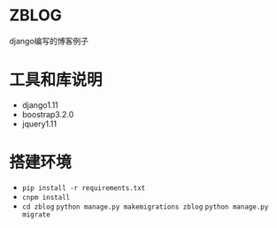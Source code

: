 # ZBLOG
django编写的博客例子

# 工具和库说明
* django1.11
* boostrap3.2.0
* jquery1.11

# 搭建环境
* `pip install -r requirements.txt`
* `cnpm install`
* `cd zblog` `python manage.py makemigrations zblog` `python manage.py migrate`
